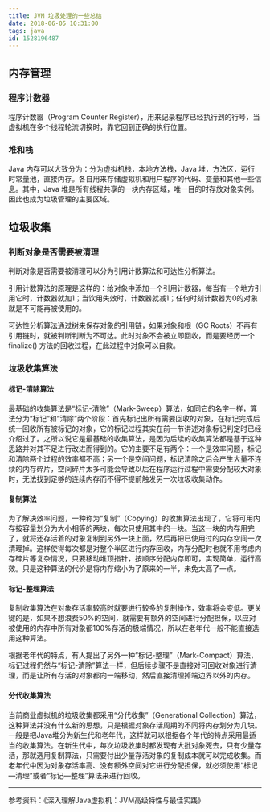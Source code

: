 ```yaml
---
title: JVM 垃圾处理的一些总结
date: 2018-06-05 10:31:00
tags: java
id: 1528196487
---
```

## 内存管理
### 程序计数器
程序计数器（Program Counter Register），用来记录程序已经执行到的行号，当虚拟机在多个线程轮流切换时，靠它回到正确的执行位置。

### 堆和栈
Java 内存可以大致分为：分为虚拟机栈，本地方法栈，Java 堆，方法区，运行时常量池，直接内存。各自用来存储虚拟机和用户程序的代码、变量和其他一些信息。其中，Java 堆是所有线程共享的一块内存区域，唯一目的时存放对象实例。因此也成为垃圾管理的主要区域。

## 垃圾收集
### 判断对象是否需要被清理
判断对象是否需要被清理可以分为引用计数算法和可达性分析算法。

引用计数算法的原理是这样的：给对象中添加一个引用计数器，每当有一个地方引用它时，计数器就加1；当饮用失效时，计数器就减1；任何时刻计数器为0的对象就是不可能再被使用的。

可达性分析算法通过树来保存对象的引用链，如果对象和根（GC Roots）不再有引用链时，就被判断判断为不可达。此时对象不会被立即回收，而是要经历一个 finalize() 方法的回收过程，在此过程中对象可以自救。


### 垃圾收集算法
#### 标记-清除算法
最基础的收集算法是“标记-清除”（Mark-Sweep）算法，如同它的名字一样，算法分为“标记”和“清除”两个阶段：首先标记出所有需要回收的对象，在标记完成后统一回收所有被标记的对象，它的标记过程其实在前一节讲述对象标记判定时已经介绍过了。之所以说它是最基础的收集算法，是因为后续的收集算法都是基于这种思路并对其不足进行改进而得到的。它的主要不足有两个：一个是效率问题，标记和清除两个过程的效率都不高；另一个是空间问题，标记清除之后会产生大量不连续的内存碎片，空间碎片太多可能会导致以后在程序运行过程中需要分配较大对象时，无法找到足够的连续内存而不得不提前触发另一次垃圾收集动作。

#### 复制算法
为了解决效率问题，一种称为“复制”（Copying）的收集算法出现了，它将可用内存按容量划分为大小相等的两块，每次只使用其中的一块。当这一块的内存用完了，就将还存活着的对象复制到另外一块上面，然后再把已使用过的内存空间一次清理掉。这样使得每次都是对整个半区进行内存回收，内存分配时也就不用考虑内存碎片等复杂情况，只要移动堆顶指针，按顺序分配内存即可，实现简单，运行高效。只是这种算法的代价是将内存缩小为了原来的一半，未免太高了一点。

#### 标记-整理算法
复制收集算法在对象存活率较高时就要进行较多的复制操作，效率将会变低。更关键的是，如果不想浪费50%的空间，就需要有额外的空间进行分配担保，以应对被使用的内存中所有对象都100%存活的极端情况，所以在老年代一般不能直接选用这种算法。

根据老年代的特点，有人提出了另外一种“标记-整理”（Mark-Compact）算法，标记过程仍然与“标记-清除”算法一样，但后续步骤不是直接对可回收对象进行清理，而是让所有存活的对象都向一端移动，然后直接清理掉端边界以外的内存。

#### 分代收集算法
当前商业虚拟机的垃圾收集都采用“分代收集”（Generational Collection）算法，这种算法并没有什么新的思想，只是根据对象存活周期的不同将内存划分为几块。一般是把Java堆分为新生代和老年代，这样就可以根据各个年代的特点采用最适当的收集算法。在新生代中，每次垃圾收集时都发现有大批对象死去，只有少量存活，那就选用复制算法，只需要付出少量存活对象的复制成本就可以完成收集。而老年代中因为对象存活率高、没有额外空间对它进行分配担保，就必须使用“标记—清理”或者“标记—整理”算法来进行回收。

--------------------------
参考资料：《深入理解Java虚拟机：JVM高级特性与最佳实践》
